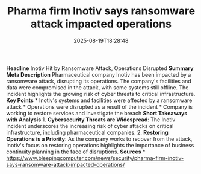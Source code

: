 ﻿---
title: "Pharma firm Inotiv says ransomware attack impacted operations"
date: "2025-08-19T18:28:48"
category: "Markets"
summary: ""
slug: "pharma firm inotiv says ransomware attack impacted operation"
source_urls:
  - "https://www.bleepingcomputer.com/news/security/pharma-firm-inotiv-says-ransomware-attack-impacted-operations/"
seo:
  title: "Pharma firm Inotiv says ransomware attack impacted operations | Hash n Hedge"
  description: ""
  keywords: ["news", "markets", "brief"]
---
**Headline** Inotiv Hit by Ransomware Attack, Operations Disrupted  **Summary Meta Description** Pharmaceutical company Inotiv has been impacted by a ransomware attack, disrupting its operations. The company's facilities and data were compromised in the attack, with some systems still offline. The incident highlights the growing risk of cyber threats to critical infrastructure.  **Key Points**  * Inotiv's systems and facilities were affected by a ransomware attack * Operations were disrupted as a result of the incident * Company is working to restore services and investigate the breach  **Short Takeaways with Analysis**  1. **Cybersecurity Threats are Widespread**: The Inotiv incident underscores the increasing risk of cyber attacks on critical infrastructure, including pharmaceutical companies. 2. **Restoring Operations is a Priority**: As the company works to recover from the attack, Inotiv's focus on restoring operations highlights the importance of business continuity planning in the face of disruptions.  **Sources**  * https://www.bleepingcomputer.com/news/security/pharma-firm-inotiv-says-ransomware-attack-impacted-operations/ 
